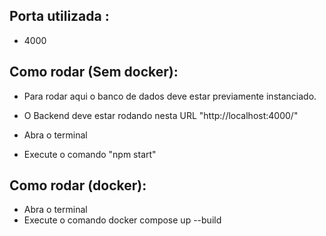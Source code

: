 ## Porta utilizada :
- 4000

## Como rodar (Sem docker):

- Para rodar aqui o banco de dados deve estar previamente instanciado.

- O Backend deve estar rodando nesta URL "http://localhost:4000/"

- Abra o terminal

- Execute o comando "npm start"

## Como rodar (docker):

- Abra o terminal
- Execute o comando docker compose up --build